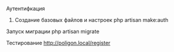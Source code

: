 Аутентифкация

1. Создание базовых файлов и настроек
php artisan make:auth

Запуск миграции
php artisan migrate

Тестирование
http://poligon.local/register
